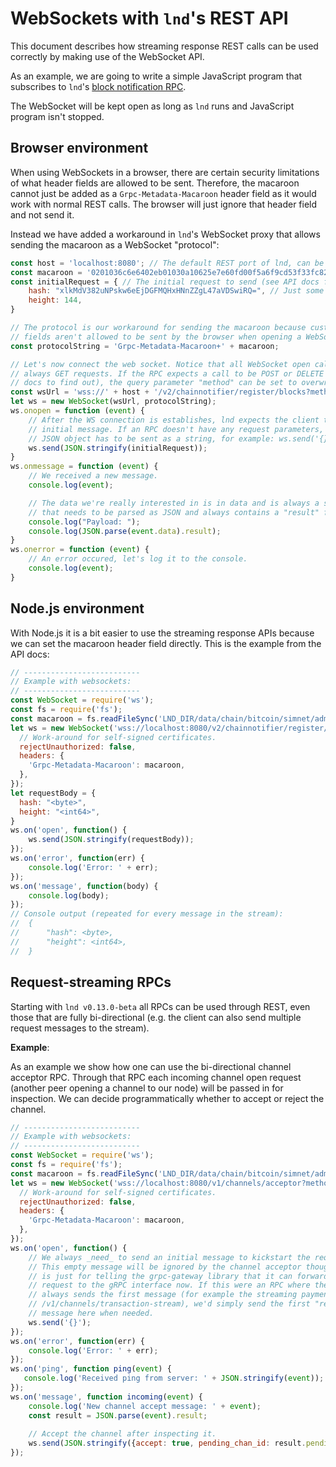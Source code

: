 # WebSockets with `lnd`'s REST API

This document describes how streaming response REST calls can be used correctly
by making use of the WebSocket API.

As an example, we are going to write a simple JavaScript program that subscribes
to `lnd`'s
[block notification RPC](https://api.lightning.community/#v2-chainnotifier-register-blocks).

The WebSocket will be kept open as long as `lnd` runs and JavaScript program
isn't stopped.

## Browser environment

When using WebSockets in a browser, there are certain security limitations of
what header fields are allowed to be sent. Therefore, the macaroon cannot just
be added as a `Grpc-Metadata-Macaroon` header field as it would work with normal
REST calls. The browser will just ignore that header field and not send it.

Instead we have added a workaround in `lnd`'s WebSocket proxy that allows
sending the macaroon as a WebSocket "protocol":

```javascript
const host = 'localhost:8080'; // The default REST port of lnd, can be overwritten with --restlisten=ip:port
const macaroon = '0201036c6e6402eb01030a10625e7e60fd00f5a6f9cd53f33fc82a...'; // The hex encoded macaroon to send
const initialRequest = { // The initial request to send (see API docs for each RPC).
    hash: "xlkMdV382uNPskw6eEjDGFMQHxHNnZZgL47aVDSwiRQ=", // Just some example to show that all `byte` fields always have to be base64 encoded in the REST API.
    height: 144,
}

// The protocol is our workaround for sending the macaroon because custom header
// fields aren't allowed to be sent by the browser when opening a WebSocket.
const protocolString = 'Grpc-Metadata-Macaroon+' + macaroon;

// Let's now connect the web socket. Notice that all WebSocket open calls are
// always GET requests. If the RPC expects a call to be POST or DELETE (see API
// docs to find out), the query parameter "method" can be set to overwrite.
const wsUrl = 'wss://' + host + '/v2/chainnotifier/register/blocks?method=POST';
let ws = new WebSocket(wsUrl, protocolString);
ws.onopen = function (event) {
    // After the WS connection is establishes, lnd expects the client to send the
    // initial message. If an RPC doesn't have any request parameters, an empty
    // JSON object has to be sent as a string, for example: ws.send('{}')
    ws.send(JSON.stringify(initialRequest));
}
ws.onmessage = function (event) {
    // We received a new message.
    console.log(event);

    // The data we're really interested in is in data and is always a string
    // that needs to be parsed as JSON and always contains a "result" field:
    console.log("Payload: ");
    console.log(JSON.parse(event.data).result);
}
ws.onerror = function (event) {
    // An error occured, let's log it to the console.
    console.log(event);
}
```

## Node.js environment

With Node.js it is a bit easier to use the streaming response APIs because we
can set the macaroon header field directly. This is the example from the API
docs:

```javascript
// --------------------------
// Example with websockets:
// --------------------------
const WebSocket = require('ws');
const fs = require('fs');
const macaroon = fs.readFileSync('LND_DIR/data/chain/bitcoin/simnet/admin.macaroon').toString('hex');
let ws = new WebSocket('wss://localhost:8080/v2/chainnotifier/register/blocks?method=POST', {
  // Work-around for self-signed certificates.
  rejectUnauthorized: false,
  headers: {
    'Grpc-Metadata-Macaroon': macaroon,
  },
});
let requestBody = { 
  hash: "<byte>",
  height: "<int64>",
}
ws.on('open', function() {
    ws.send(JSON.stringify(requestBody));
});
ws.on('error', function(err) {
    console.log('Error: ' + err);
});
ws.on('message', function(body) {
    console.log(body);
});
// Console output (repeated for every message in the stream):
//  { 
//      "hash": <byte>, 
//      "height": <int64>, 
//  }
```

## Request-streaming RPCs

Starting with `lnd v0.13.0-beta` all RPCs can be used through REST, even those
that are fully bi-directional (e.g. the client can also send multiple request
messages to the stream).

**Example**:

As an example we show how one can use the bi-directional channel acceptor RPC.
Through that RPC each incoming channel open request (another peer opening a
channel to our node) will be passed in for inspection. We can decide
programmatically whether to accept or reject the channel.

```javascript
// --------------------------
// Example with websockets:
// --------------------------
const WebSocket = require('ws');
const fs = require('fs');
const macaroon = fs.readFileSync('LND_DIR/data/chain/bitcoin/simnet/admin.macaroon').toString('hex');
let ws = new WebSocket('wss://localhost:8080/v1/channels/acceptor?method=POST', {
  // Work-around for self-signed certificates.
  rejectUnauthorized: false,
  headers: {
    'Grpc-Metadata-Macaroon': macaroon,
  },
});
ws.on('open', function() {
    // We always _need_ to send an initial message to kickstart the request.
    // This empty message will be ignored by the channel acceptor though, this
    // is just for telling the grpc-gateway library that it can forward the
    // request to the gRPC interface now. If this were an RPC where the client
    // always sends the first message (for example the streaming payment RPC
    // /v1/channels/transaction-stream), we'd simply send the first "real"
    // message here when needed.
    ws.send('{}');
});
ws.on('error', function(err) {
    console.log('Error: ' + err);
});
ws.on('ping', function ping(event) {
   console.log('Received ping from server: ' + JSON.stringify(event)); 
});
ws.on('message', function incoming(event) {
    console.log('New channel accept message: ' + event);
    const result = JSON.parse(event).result;
    
    // Accept the channel after inspecting it.
    ws.send(JSON.stringify({accept: true, pending_chan_id: result.pending_chan_id}));
});
```
